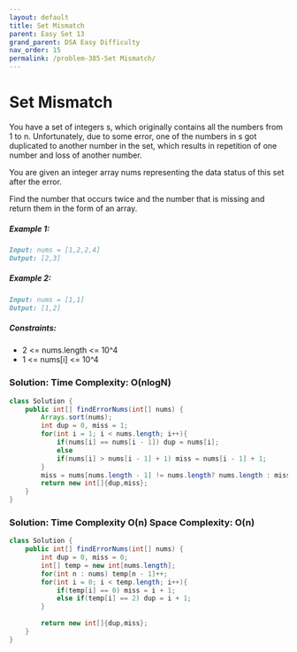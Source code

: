 ```yaml
---
layout: default
title: Set Mismatch
parent: Easy Set 13
grand_parent: DSA Easy Difficulty
nav_order: 15
permalink: /problem-385-Set Mismatch/
---
```

# Set Mismatch
You have a set of integers s, which originally contains all the numbers from 1 to n. Unfortunately, due to some error, one of the numbers in s got duplicated to another number in the set, which results in repetition of one number and loss of another number.

You are given an integer array nums representing the data status of this set after the error.

Find the number that occurs twice and the number that is missing and return them in the form of an array.

##### Example 1:
```markdown
Input: nums = [1,2,2,4]
Output: [2,3]
```
##### Example 2:
```markdown
Input: nums = [1,1]
Output: [1,2]
```
##### Constraints:
* 2 <= nums.length <= 10^4
* 1 <= nums[i] <= 10^4

### Solution: Time Complexity: O(nlogN)
```java
class Solution {
    public int[] findErrorNums(int[] nums) {
        Arrays.sort(nums);
        int dup = 0, miss = 1;
        for(int i = 1; i < nums.length; i++){
            if(nums[i] == nums[i - 1]) dup = nums[i];
            else
            if(nums[i] > nums[i - 1] + 1) miss = nums[i - 1] + 1;
        }
        miss = nums[nums.length - 1] != nums.length? nums.length : miss;
        return new int[]{dup,miss};
    }
}
```

### Solution: Time Complexity O(n) Space Complexity: O(n)
```java
class Solution {
    public int[] findErrorNums(int[] nums) {
        int dup = 0, miss = 0;
        int[] temp = new int[nums.length];
        for(int n : nums) temp[n - 1]++;
        for(int i = 0; i < temp.length; i++){
            if(temp[i] == 0) miss = i + 1;
            else if(temp[i] == 2) dup = i + 1;
        }
       
        return new int[]{dup,miss};
    }
}
```